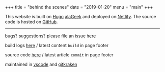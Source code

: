 +++
title = "behind the scenes"
date = "2019-01-20"
menu = "main"
+++

This website is built on [Hugo](https://gohugo.io/) 
[alaGeek](https://themes.gohugo.io/hugo-alageek-theme/) 
and deployed on [Netlify](https://www.netlify.com/).
The source code is hosted on [GitHub](http://github.com).

***

bugs? suggestions? please file an issue [here](https://github.com/andrejusk/andrejusk.github.io/issues/new)

build logs [here](https://app.netlify.com/sites/goofy-feynman-78d8ed/deploys) /
latest content `build` in page footer

source code [here](https://github.com/andrejusk/andrejusk.github.io) /
latest article `commit` in page footer

maintained in [vscode](https://code.visualstudio.com/)
and [gitkraken](https://www.gitkraken.com/)